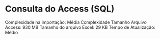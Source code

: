# Consulta do Access (SQL)

Complexidade na importação: Média Complexidade
Tamanho Arquivo Access: 930 MB
Tamanho do arquivo Excel: 29 KB
Tempo de Atualização: Médio